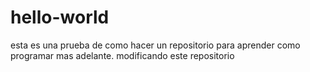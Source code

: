 # hello-world
esta es una prueba de como hacer un repositorio para aprender como programar mas adelante.
modificando este repositorio
